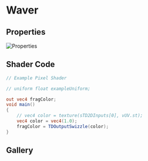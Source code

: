 # Waver

## Properties
![Properties](https://user-images.githubusercontent.com/21966381/115397400-05365780-a221-11eb-878e-8c9b0454edd5.JPG)

## Shader Code

```glsl
// Example Pixel Shader

// uniform float exampleUniform;

out vec4 fragColor;
void main()
{
	// vec4 color = texture(sTD2DInputs[0], vUV.st);
	vec4 color = vec4(1.0);
	fragColor = TDOutputSwizzle(color);
}
```

## Gallery